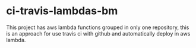 # ci-travis-lambdas-bm
This project has aws lambda functions grouped in only one repository, this is an approach for use travis ci with github and automatically deploy in aws lambda.


